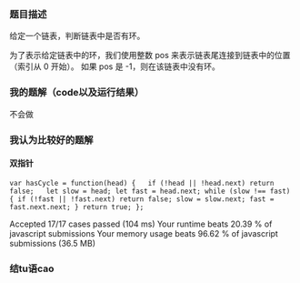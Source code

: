 ### 题目描述
给定一个链表，判断链表中是否有环。  
  
为了表示给定链表中的环，我们使用整数 pos 来表示链表尾连接到链表中的位置（索引从 0 开始）。 如果 pos 是 -1，则在该链表中没有环。
### 我的题解（code以及运行结果）
不会做
### 我认为比较好的题解
#### 双指针
`var hasCycle = function(head) {  
  if (!head || !head.next) return false;  
  let slow = head;
  let fast = head.next;
  while (slow !== fast) {
    if (!fast || !fast.next) return false;
    slow = slow.next;
    fast = fast.next.next;
  }
  return true;
};`

Accepted
17/17 cases passed (104 ms)
Your runtime beats 20.39 % of javascript submissions
Your memory usage beats 96.62 % of javascript submissions (36.5 MB)
### 结tu语cao